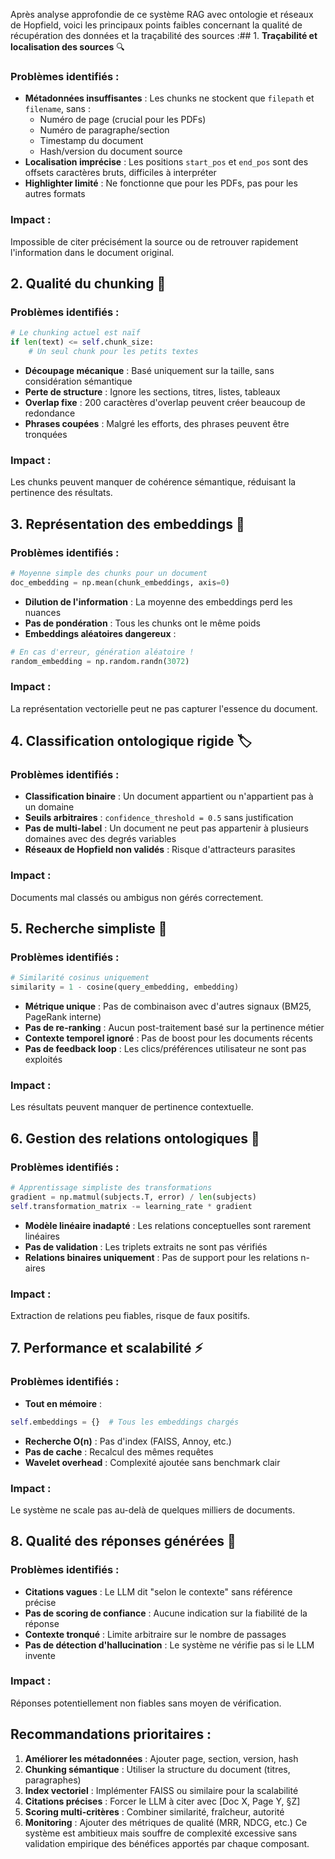 Après analyse approfondie de ce système RAG avec ontologie et réseaux de Hopfield, voici les principaux points faibles concernant la qualité de récupération des données et la traçabilité des sources :## 1. **Traçabilité et localisation des sources** 🔍
### Problèmes identifiés :
- **Métadonnées insuffisantes** : Les chunks ne stockent que `filepath` et `filename`, sans :
  - Numéro de page (crucial pour les PDFs)
  - Numéro de paragraphe/section
  - Timestamp du document
  - Hash/version du document source
- **Localisation imprécise** : Les positions `start_pos` et `end_pos` sont des offsets caractères bruts, difficiles à interpréter
- **Highlighter limité** : Ne fonctionne que pour les PDFs, pas pour les autres formats
### Impact :
Impossible de citer précisément la source ou de retrouver rapidement l'information dans le document original.
## 2. **Qualité du chunking** 📄
### Problèmes identifiés :
```python
# Le chunking actuel est naïf
if len(text) <= self.chunk_size:
    # Un seul chunk pour les petits textes
```
- **Découpage mécanique** : Basé uniquement sur la taille, sans considération sémantique
- **Perte de structure** : Ignore les sections, titres, listes, tableaux
- **Overlap fixe** : 200 caractères d'overlap peuvent créer beaucoup de redondance
- **Phrases coupées** : Malgré les efforts, des phrases peuvent être tronquées
### Impact :
Les chunks peuvent manquer de cohérence sémantique, réduisant la pertinence des résultats.
## 3. **Représentation des embeddings** 🧮
### Problèmes identifiés :
```python
# Moyenne simple des chunks pour un document
doc_embedding = np.mean(chunk_embeddings, axis=0)
```
- **Dilution de l'information** : La moyenne des embeddings perd les nuances
- **Pas de pondération** : Tous les chunks ont le même poids
- **Embeddings aléatoires dangereux** :
```python
# En cas d'erreur, génération aléatoire !
random_embedding = np.random.randn(3072)
```
### Impact :
La représentation vectorielle peut ne pas capturer l'essence du document.
## 4. **Classification ontologique rigide** 🏷️
### Problèmes identifiés :
- **Classification binaire** : Un document appartient ou n'appartient pas à un domaine
- **Seuils arbitraires** : `confidence_threshold = 0.5` sans justification
- **Pas de multi-label** : Un document ne peut pas appartenir à plusieurs domaines avec des degrés variables
- **Réseaux de Hopfield non validés** : Risque d'attracteurs parasites
### Impact :
Documents mal classés ou ambigus non gérés correctement.
## 5. **Recherche simpliste** 🔎
### Problèmes identifiés :
```python
# Similarité cosinus uniquement
similarity = 1 - cosine(query_embedding, embedding)
```
- **Métrique unique** : Pas de combinaison avec d'autres signaux (BM25, PageRank interne)
- **Pas de re-ranking** : Aucun post-traitement basé sur la pertinence métier
- **Contexte temporel ignoré** : Pas de boost pour les documents récents
- **Pas de feedback loop** : Les clics/préférences utilisateur ne sont pas exploités
### Impact :
Les résultats peuvent manquer de pertinence contextuelle.
## 6. **Gestion des relations ontologiques** 🔗
### Problèmes identifiés :
```python
# Apprentissage simpliste des transformations
gradient = np.matmul(subjects.T, error) / len(subjects)
self.transformation_matrix -= learning_rate * gradient
```
- **Modèle linéaire inadapté** : Les relations conceptuelles sont rarement linéaires
- **Pas de validation** : Les triplets extraits ne sont pas vérifiés
- **Relations binaires uniquement** : Pas de support pour les relations n-aires
### Impact :
Extraction de relations peu fiables, risque de faux positifs.
## 7. **Performance et scalabilité** ⚡
### Problèmes identifiés :
- **Tout en mémoire** : 
```python
self.embeddings = {}  # Tous les embeddings chargés
```
- **Recherche O(n)** : Pas d'index (FAISS, Annoy, etc.)
- **Pas de cache** : Recalcul des mêmes requêtes
- **Wavelet overhead** : Complexité ajoutée sans benchmark clair
### Impact :
Le système ne scale pas au-delà de quelques milliers de documents.
## 8. **Qualité des réponses générées** 💬
### Problèmes identifiés :
- **Citations vagues** : Le LLM dit \"selon le contexte\" sans référence précise
- **Pas de scoring de confiance** : Aucune indication sur la fiabilité de la réponse
- **Contexte tronqué** : Limite arbitraire sur le nombre de passages
- **Pas de détection d'hallucination** : Le système ne vérifie pas si le LLM invente
### Impact :
Réponses potentiellement non fiables sans moyen de vérification.
## Recommandations prioritaires :
1. **Améliorer les métadonnées** : Ajouter page, section, version, hash
2. **Chunking sémantique** : Utiliser la structure du document (titres, paragraphes)
3. **Index vectoriel** : Implémenter FAISS ou similaire pour la scalabilité
4. **Citations précises** : Forcer le LLM à citer avec [Doc X, Page Y, §Z]
5. **Scoring multi-critères** : Combiner similarité, fraîcheur, autorité
6. **Monitoring** : Ajouter des métriques de qualité (MRR, NDCG, etc.)
Ce système est ambitieux mais souffre de complexité excessive sans validation empirique des bénéfices apportés par chaque composant.